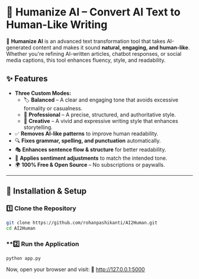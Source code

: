 # 📝 Humanize AI – Convert AI Text to Human-Like Writing

🚀 **Humanize AI** is an advanced text transformation tool that takes AI-generated content and makes it sound **natural, engaging, and human-like**. Whether you're refining AI-written articles, chatbot responses, or social media captions, this tool enhances fluency, style, and readability.

## **✨ Features**
- **Three Custom Modes:**
  - 🏷️ **Balanced** – A clear and engaging tone that avoids excessive formality or casualness.
  - 🎯 **Professional** – A precise, structured, and authoritative style.
  - 🎨 **Creative** – A vivid and expressive writing style that enhances storytelling.
- ✅ **Removes AI-like patterns** to improve human readability.
- 🔍 **Fixes grammar, spelling, and punctuation** automatically.
- 🎭 **Enhances sentence flow & structure** for better readability.
- 🧠 **Applies sentiment adjustments** to match the intended tone.
- 🌍 **100% Free & Open Source** – No subscriptions or paywalls.

---

## **🔧 Installation & Setup**
### **1️⃣ Clone the Repository**
```bash
git clone https://github.com/rohanpashikanti/AI2Human.git
cd AI2Human
```
### **2️⃣ Run the Application
```
python app.py
```
Now, open your browser and visit:
🔗 http://127.0.0.1:5000


